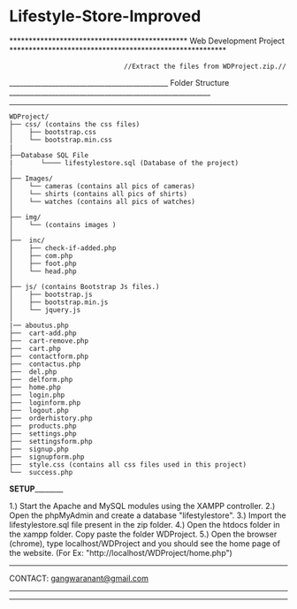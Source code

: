 # Lifestyle-Store-Improved

********************************************** Web Development Project ********************************************************
 

	                             //Extract the files from WDProject.zip.//

_____________________________________________     Folder Structure    _________________________________________________________
_______________________________________________________________________________________________________________________________
	
	WDProject/
	├── css/ (contains the css files)
	│    ├── bootstrap.css
	│    └── bootstrap.min.css   
	|
	├──Database SQL File 
	|       └──── lifestylestore.sql (Database of the project)
	│
	├── Images/
	│    └── cameras (contains all pics of cameras)
	│    └── shirts (contains all pics of shirts)
	│    └── watches (contains all pics of watches)
	│
	├── img/
	│    └── (contains images )
	│
	├──  inc/	 
	│    ├── check-if-added.php
	│    ├── com.php
	│    ├── foot.php 
	│    └── head.php
	│
	├── js/ (contains Bootstrap Js files.)
	│    ├── bootstrap.js
	│    ├── bootstrap.min.js
	│    └── jquery.js
	│
	|── aboutus.php
	├──  cart-add.php
	├──  cart-remove.php
	├──  cart.php 
	├──  contactform.php
	├──  contactus.php
	├──  del.php
	├──  delform.php
	├──  home.php
	├──  login.php
	├──  loginform.php
	├──  logout.php
	├──  orderhistory.php
	├──  products.php
	├──  settings.php
	├──  settingsform.php
	├──  signup.php
	├──  signupform.php
	├──  style.css (contains all css files used in this project) 
	└──  success.php
	
	

________________________________________________________SETUP________________________________________________________________

1.) Start the Apache and MySQL modules using the XAMPP controller.
2.) Open the phpMyAdmin and create a database "lifestylestore". 
3.) Import the lifestylestore.sql file present in the zip folder.
4.) Open the htdocs folder in the xampp folder. Copy paste the folder WDProject.
5.) Open the browser (chrome), type localhost/WDProject and you should see the home page of the website. 
	(For Ex: "http://localhost/WDProject/home.php")

*****************************************************************************************************************************

CONTACT:  gangwaranant@gmail.com

*****************************************************************************************************************************
*****************************************************************************************************************************

